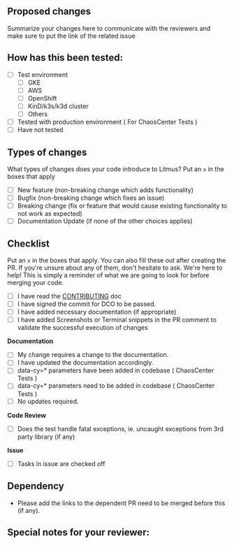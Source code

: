 <!--  Thanks for sending a pull request!  -->

## Proposed changes

Summarize your changes here to communicate with the reviewers and make sure to put the link of the related issue

## How has this been tested:
- [ ] Test environment
    * [ ] GKE
    * [ ] AWS
    * [ ] OpenShift
    * [ ] KinD/k3s/k3d cluster
    * [ ] Others
 - [ ] Tested with production environment ( For ChaosCenter Tests )
 - [ ] Have not tested

## Types of changes

What types of changes does your code introduce to Litmus? Put an `x` in the boxes that apply
- [ ] New feature (non-breaking change which adds functionality)
- [ ] Bugfix (non-breaking change which fixes an issue)
- [ ] Breaking change (fix or feature that would cause existing functionality to not work as expected)
- [ ] Documentation Update (if none of the other choices applies)

## Checklist

Put an `x` in the boxes that apply. You can also fill these out after creating the PR. If you're unsure about any of them, don't hesitate to ask. We're here to help! This is simply a reminder of what we are going to look for before merging your code.
- [ ] I have read the [CONTRIBUTING](https://github.com/litmuschaos/litmus-e2e/blob/master/CONTRIBUTING.md) doc
- [ ] I have signed the commit for DCO to be passed.
- [ ] I have added necessary documentation (if appropriate)
- [ ] I have added Screenshots or Terminal snippets in the PR comment to validate the successful execution of changes

**Documentation**
- [ ] My change requires a change to the documentation.
- [ ] I have updated the documentation accordingly.
- [ ] data-cy=* parameters have been added in codebase ( ChaosCenter Tests )
- [ ] data-cy=* parameters need to be added in codebase ( ChaosCenter Tests )
- [ ] No updates required.

**Code Review**
- [ ] Does the test handle fatal exceptions, ie. uncaught exceptions from 3rd party library (if any)

**Issue**
- [ ] Tasks in issue are checked off

## Dependency
- Please add the links to the dependent PR need to be merged before this (if any).

## Special notes for your reviewer:
